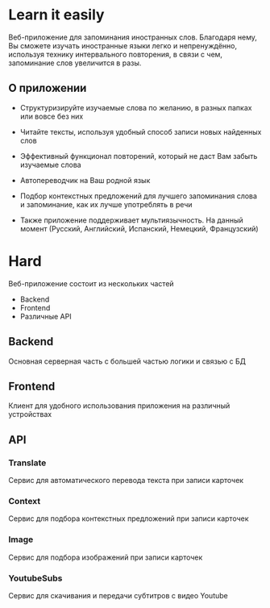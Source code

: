 
# Learn it easily

Веб-приложение для запоминания иностранных слов. Благодаря нему, Вы сможете изучать иностранные языки легко и непренуждённо, используя технику интервального повторения, в связи с чем, запоминание слов увеличится в разы.

## О приложении

- Структуризируйте изучаемые слова по желанию, в разных папках или вовсе без них

- Читайте тексты, используя удобный способ записи новых найденных слов

- Эффективный функционал повторений, который не даст Вам забыть изучаемые слова

- Автопереводчик на Ваш родной язык

- Подбор контекстных предложений для лучшего запоминания слова и запоминание, как их лучше употреблять в речи

- Также приложение поддерживает мультиязычность. На данный момент (Русский, Английский, Испанский, Немецкий, Французский)



# Hard

Веб-приложение состоит из нескольких частей
- Backend
- Frontend
- Различные API

## Backend

Основная серверная часть с большей частью логики и связью с БД

## Frontend

Клиент для удобного использования приложения на различный устройствах



## API

### Translate

Сервис для автоматического перевода текста при записи карточек

### Context

Сервис для подбора контекстных предложений при записи карточек

### Image

Сервис для подбора изображений при записи карточек

### YoutubeSubs

Сервис для скачивания и передачи субтитров с видео Youtube
